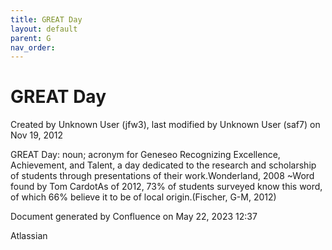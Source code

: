 ```yaml
---
title: GREAT Day
layout: default
parent: G
nav_order:
---
```


# GREAT Day

Created by  Unknown User (jfw3), last modified by  Unknown User (saf7) on Nov 19, 2012

GREAT Day: noun; acronym for Geneseo Recognizing Excellence, Achievement, and Talent, a day dedicated to the research and scholarship of students through presentations of their work.Wonderland, 2008 ~Word found by Tom CardotAs of 2012, 73% of students surveyed know this word, of which 66% believe it to be of local origin.(Fischer, G-M, 2012)

Document generated by Confluence on May 22, 2023 12:37

Atlassian
